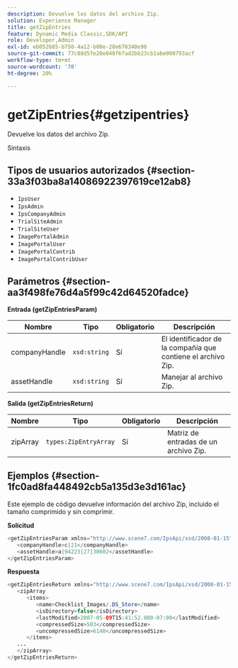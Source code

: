 ```yaml
---
description: Devuelve los datos del archivo Zip.
solution: Experience Manager
title: getZipEntries
feature: Dynamic Media Classic,SDK/API
role: Developer,Admin
exl-id: eb052685-b750-4a12-b00e-28e676340e98
source-git-commit: 77c88d5fe20e048f6fad2bb23cb1abe090793acf
workflow-type: tm+mt
source-wordcount: '70'
ht-degree: 20%

---
```


# getZipEntries{#getzipentries}

Devuelve los datos del archivo Zip.

Sintaxis

## Tipos de usuarios autorizados {#section-33a3f03ba8a14086922397619ce12ab8}

* `IpsUser`
* `IpsAdmin`
* `IpsCompanyAdmin`
* `TrialSiteAdmin`
* `TrialSiteUser`
* `ImagePortalAdmin`
* `ImagePortalUser`
* `ImagePortalContrib`
* `ImagePortalContribUser`

## Parámetros {#section-aa3f498fe76d4a5f99c42d64520fadce}

**Entrada (getZipEntriesParam)**

| Nombre | Tipo | Obligatorio | Descripción |
|---|---|---|---|
| companyHandle | `xsd:string` | Sí | El identificador de la compañía que contiene el archivo Zip. |
| assetHandle | `xsd:string` | Sí | Manejar al archivo Zip. |

**Salida (getZipEntriesReturn)**

| Nombre | Tipo | Obligatorio | Descripción |
|---|---|---|---|
| zipArray | `types:ZipEntryArray` | Sí | Matriz de entradas de un archivo Zip. |

## Ejemplos {#section-1fc0ad8fa448492cb5a135d3e3d161ac}

Este ejemplo de código devuelve información del archivo Zip, incluido el tamaño comprimido y sin comprimir.

**Solicitud**

```java
<getZipEntriesParam xmlns="http://www.scene7.com/IpsApi/xsd/2008-01-15">
   <companyHandle>c|21</companyHandle>
   <assetHandle>a|94223|27|30602</assetHandle>
</getZipEntriesParam>
```

**Respuesta**

```java
<getZipEntriesReturn xmlns="http://www.scene7.com/IpsApi/xsd/2008-01-15">
   <zipArray
      <items>
         <name>Checklist_Images/.DS_Store</name>
         <isDirectory>false</isDirectory>
         <lastModified>2007-05-09T15:41:52.000-07:00</lastModified>
         <compressedSize>503</compressedSize>
         <uncompressedSize>6148</uncompressedSize>
      </items>
   ...
   </zipArray>
</getZipEntriesReturn>
```
